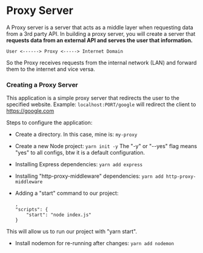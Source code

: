 # Proxy Server

A Proxy server is a server that acts as a middle layer when requesting data from a 3rd party API. In building a proxy server, you will create a server that **requests data from an external API and serves the user that information.**
```
User <------> Proxy <-----> Internet Domain
```
So the Proxy receives requests from the internal network (LAN) and forward them to the internet and vice versa.

### Creating a Proxy Server
This application is a simple proxy server that redirects the user to the specified website.
Example: `localhost:PORT/google` will redirect the client to https://google.com

Steps to configure the application:

- Create a directory. In this case, mine is:
  `my-proxy`

- Create a new Node project:
  `yarn init -y`
The "-y" or "--yes" flag means "yes" to all configs, btw it is a default configuration.

- Installing Express dependencies:
  `yarn add express`

- Installing "http-proxy-middleware" dependencies:
  `yarn add http-proxy-middleware`

- Adding a "start" command to our project:
  ```
  ,
  "scripts": {
      "start": "node index.js"
  }
  ```
This will allow us to run our project with "yarn start".

- Install nodemon for re-running after changes:
  `yarn add nodemon`